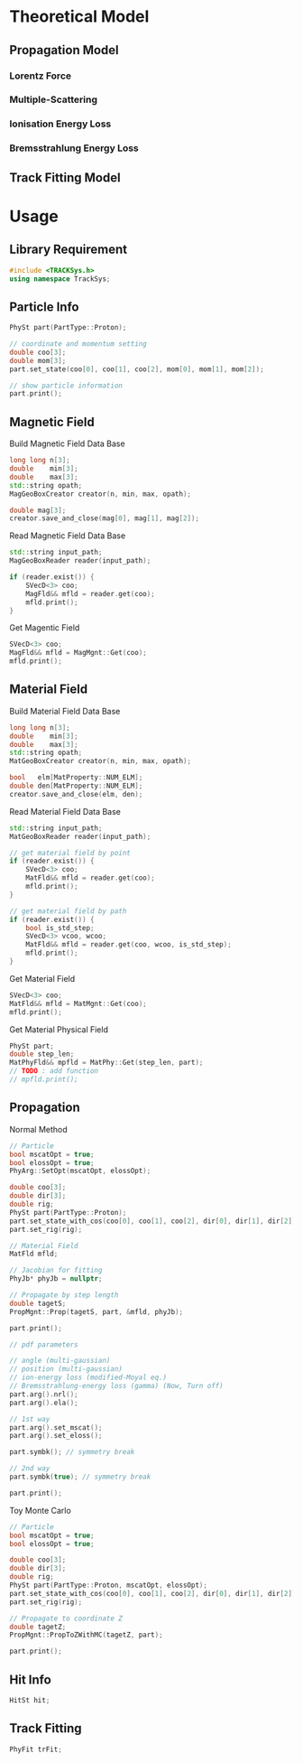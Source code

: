 # Theoretical Model


## Propagation Model

### Lorentz Force

### Multiple-Scattering

### Ionisation Energy Loss

### Bremsstrahlung Energy Loss

## Track Fitting Model

# Usage
## Library Requirement
```c++
#include <TRACKSys.h>
using namespace TrackSys;
```
## Particle Info
```c++
PhySt part(PartType::Proton);

// coordinate and momentum setting
double coo[3];
double mom[3];
part.set_state(coo[0], coo[1], coo[2], mom[0], mom[1], mom[2]);

// show particle information
part.print();
```
## Magnetic Field
Build Magnetic Field Data Base
```c++
long long n[3];
double    min[3];
double    max[3];
std::string opath;
MagGeoBoxCreator creator(n, min, max, opath);

double mag[3];
creator.save_and_close(mag[0], mag[1], mag[2]);
```
Read Magnetic Field Data Base
```c++
std::string input_path;
MagGeoBoxReader reader(input_path);

if (reader.exist()) {
    SVecD<3> coo;
    MagFld&& mfld = reader.get(coo);
    mfld.print();
}
```
Get Magentic Field
```c++
SVecD<3> coo;
MagFld&& mfld = MagMgnt::Get(coo);
mfld.print();
```
## Material Field
Build Material Field Data Base
```c++
long long n[3];
double    min[3];
double    max[3];
std::string opath;
MatGeoBoxCreator creator(n, min, max, opath);

bool   elm[MatProperty::NUM_ELM];
double den[MatProperty::NUM_ELM];
creator.save_and_close(elm, den);
```
Read Material Field Data Base
```c++
std::string input_path;
MatGeoBoxReader reader(input_path);

// get material field by point
if (reader.exist()) {
    SVecD<3> coo;
    MatFld&& mfld = reader.get(coo);
    mfld.print();
}

// get material field by path
if (reader.exist()) {
    bool is_std_step;
    SVecD<3> vcoo, wcoo;
    MatFld&& mfld = reader.get(coo, wcoo, is_std_step);
    mfld.print();
}
```
Get Material Field
```c++
SVecD<3> coo;
MatFld&& mfld = MatMgnt::Get(coo);
mfld.print();
```
Get Material Physical Field
```c++
PhySt part;
double step_len;
MatPhyFld&& mpfld = MatPhy::Get(step_len, part);
// TODO : add function
// mpfld.print();
```
## Propagation
Normal Method
```c++
// Particle
bool mscatOpt = true;
bool elossOpt = true;
PhyArg::SetOpt(mscatOpt, elossOpt);

double coo[3];
double dir[3];
double rig;
PhySt part(PartType::Proton);
part.set_state_with_cos(coo[0], coo[1], coo[2], dir[0], dir[1], dir[2]);
part.set_rig(rig);

// Material Field
MatFld mfld;

// Jacobian for fitting
PhyJb* phyJb = nullptr;

// Propagate by step length
double tagetS;
PropMgnt::Prop(tagetS, part, &mfld, phyJb);

part.print();

// pdf parameters

// angle (multi-gaussian)
// position (multi-gaussian)
// ion-energy loss (modified-Moyal eq.)
// Bremsstrahlung-energy loss (gamma) (Now, Turn off)
part.arg().nrl();
part.arg().ela();

// 1st way
part.arg().set_mscat();
part.arg().set_eloss();

part.symbk(); // symmetry break

// 2nd way
part.symbk(true); // symmetry break

part.print();
```
Toy Monte Carlo
```c++
// Particle
bool mscatOpt = true;
bool elossOpt = true;

double coo[3];
double dir[3];
double rig;
PhySt part(PartType::Proton, mscatOpt, elossOpt);
part.set_state_with_cos(coo[0], coo[1], coo[2], dir[0], dir[1], dir[2]);
part.set_rig(rig);

// Propagate to coordinate Z
double tagetZ;
PropMgnt::PropToZWithMC(tagetZ, part);

part.print();
```
## Hit Info
```c++
HitSt hit;
```
## Track Fitting
```c++
PhyFit trFit;
```
